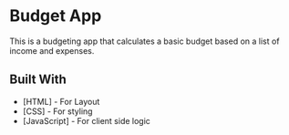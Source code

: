 
# Budget App

This is a budgeting app that calculates a basic budget based on a list of income and expenses. 


## Built With

* [HTML] - For Layout
* [CSS] - For styling
* [JavaScript] - For client side logic


